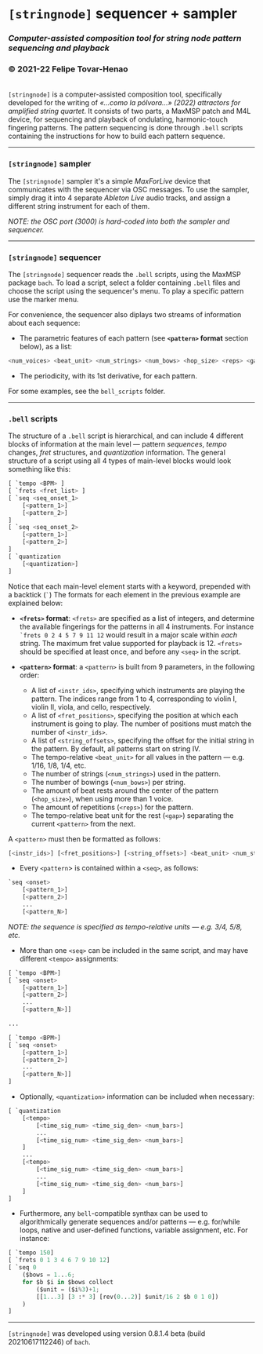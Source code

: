 # **`[stringnode]` sequencer + sampler**

### _Computer-assisted composition tool for string node pattern sequencing and playback_

### © 2021-22 Felipe Tovar-Henao

\
`[stringnode]` is a computer-assisted composition tool, specifically developed for the writing of _«...como la pólvora...» (2022) attractors for amplified string quartet_. It consists of two parts, a MaxMSP patch and M4L device, for sequencing and playback of ondulating, harmonic-touch fingering patterns. The pattern sequencing is done through `.bell` scripts containing the instructions for how to build each pattern sequence.

---

### `[stringnode]` sampler

The `[stringnode]` sampler it's a simple _MaxForLive_ device that communicates with the sequencer via OSC messages. To use the sampler, simply drag it into 4 separate _Ableton Live_ audio tracks, and assign a different string instrument for each of them.

_NOTE: the OSC port (3000) is hard-coded into both the sampler and sequencer._

---

### `[stringnode]` sequencer

The `[stringnode]` sequencer reads the `.bell` scripts, using the MaxMSP package `bach`. To load a script, select a folder containing `.bell` files and choose the script using the sequencer's menu. To play a specific pattern use the marker menu.

For convenience, the sequencer also diplays two streams of information about each sequence:

- The parametric features of each pattern (see **`<pattern>` format** section below), as a list:

```python
<num_voices> <beat_unit> <num_strings> <num_bows> <hop_size> <reps> <gap>
```

- The periodicity, with its 1st derivative, for each pattern.

For some examples, see the `bell_scripts` folder.

---

### `.bell` scripts

The structure of a `.bell` script is hierarchical, and can include 4 different blocks of information at the main level — pattern _sequences_, _tempo_ changes, _fret_ structures, and _quantization_ information. The general structure of a script using all 4 types of main-level blocks would look something like this:

```python
[ `tempo <BPM> ]
[ `frets <fret_list> ]
[ `seq <seq_onset_1>
    [<pattern_1>]
    [<pattern_2>]
]
[ `seq <seq_onset_2>
    [<pattern_1>]
    [<pattern_2>]
]
[ `quantization
    [<quantization>]
]
```

Notice that each main-level element starts with a keyword, prepended with a backtick (`` ` ``)
The formats for each element in the previous example are explained below:

- **`<frets>` format**: `<frets>` are specified as a list of integers, and determine the available fingerings for the patterns in all 4 instruments. For instance `` `frets 0 2 4 5 7 9 11 12`` would result in a major scale within _each_ string. The maximum fret value supported for playback is 12. `<frets>` should be specified at least once, and before any `<seq>` in the script.

- **`<pattern>` format**: a `<pattern>` is built from 9 parameters, in the following order:

  - A list of `<instr_ids>`, specifying which instruments are playing the pattern. The indices range from 1 to 4, corresponding to violin I, violin II, viola, and cello, respectively.
  - A list of `<fret_positions>`, specifying the position at which each instrument is going to play. The number of positions must match the number of `<instr_ids>`.
  - A list of `<string_offsets>`, specifying the offset for the initial string in the pattern. By default, all patterns start on string IV.
  - The tempo-relative `<beat_unit>` for all values in the pattern — e.g. 1/16, 1/8, 1/4, etc.
  - The number of strings (`<num_strings>`) used in the pattern.
  - The number of bowings (`<num_bows>`) per string.
  - The amount of beat rests around the center of the pattern (`<hop_size>`), when using more than 1 voice.
  - The amount of repetitions (`<reps>`) for the pattern.
  - The tempo-relative beat unit for the rest (`<gap>`) separating the current `<pattern>` from the next.

A `<pattern>` must then be formatted as follows:

```python
[<instr_ids>] [<fret_positions>] [<string_offsets>] <beat_unit> <num_strings> <num_bows> <hop_size> <num_reps> <gap_size>
```

- Every `<pattern`> is contained within a `<seq>`, as follows:

```python
`seq <onset>
    [<pattern_1>]
    [<pattern_2>]
    ...
    [<pattern_N>]
```

_NOTE: the sequence <onset> is specified as tempo-relative units — e.g. 3/4, 5/8, etc._

- More than one `<seq>` can be included in the same script, and may have different `<tempo>` assignments:

```python
[ `tempo <BPM>]
[ `seq <onset>
    [<pattern_1>]
    [<pattern_2>]
    ...
    [<pattern_N>]]

...

[ `tempo <BPM>]
[ `seq <onset>
    [<pattern_1>]
    [<pattern_2>]
    ...
    [<pattern_N>]]
]
```

- Optionally, `<quantization>` information can be included when necessary:

```python
[ `quantization
    [<tempo>
        [<time_sig_num> <time_sig_den> <num_bars>]
        ...
        [<time_sig_num> <time_sig_den> <num_bars>]
    ]
    ...
    [<tempo>
        [<time_sig_num> <time_sig_den> <num_bars>]
        ...
        [<time_sig_num> <time_sig_den> <num_bars>]
    ]
]
```

- Furthermore, any `bell`-compatible synthax can be used to algorithmically generate sequences and/or patterns — e.g. for/while loops, native and user-defined functions, variable assignment, etc. For instance:

```python
[ `tempo 150]
[ `frets 0 1 3 4 6 7 9 10 12]
[ `seq 0
    ($bows = 1...6;
    for $b $i in $bows collect
        ($unit = ($i%3)+1;
        [[1...3] [3 :* 3] [rev(0...2)] $unit/16 2 $b 0 1 0])
    )
]
```

---

`[stringnode]` was developed using version 0.8.1.4 beta (build 20210617112246) of `bach`.

